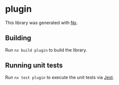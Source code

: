 # plugin

This library was generated with [Nx](https://nx.dev).

## Building

Run `nx build plugin` to build the library.

## Running unit tests

Run `nx test plugin` to execute the unit tests via [Jest](https://jestjs.io).
